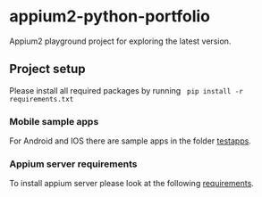 # appium2-python-portfolio
Appium2 playground project for exploring the latest version.  

## Project setup  
Please install all required packages by running ``` pip install -r requirements.txt```

### Mobile sample apps  
For Android and IOS there are sample apps in the folder [testapps](testapps).

### Appium server requirements  
To install appium server please look at the following [requirements](https://appium.io/docs/en/2.0/intro/requirements/).




